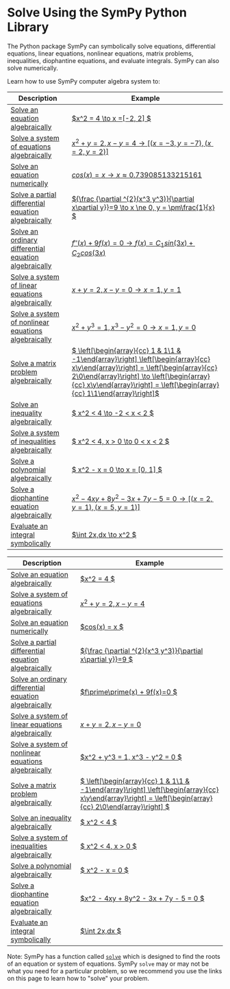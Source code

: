 # Solve Using the SymPy Python Library

The Python package SymPy can symbolically solve equations, differential equations, 
linear equations, nonlinear equations, matrix problems, inequalities, 
diophantine equations, and evaluate integrals. SymPy can also solve numerically.

Learn how to use SymPy computer algebra system to:

| Description                                                  | Example                                                                                                                     |
|--------------------------------------------------------------|-----------------------------------------------------------------------------------------------------------------------------|
| [ Solve an equation algebraically ](http://docs.sympy.org)                        | [  $x^2 = 4 \to x =[-2, 2] $  ](http://docs.sympy.org)                                                                                                       |
| [ Solve a system of equations algebraically ](http://docs.sympy.org)              | [  $x^2 + y = 2, x - y = 4 \to [(x = -3, y = -7), (x = 2, y = 2)]$  ](http://docs.sympy.org)                                                                                              |
| [ Solve an equation numerically ](http://docs.sympy.org)                          | [ $cos(x) = x \to x \approx 0.739085133215161$ ](http://docs.sympy.org)                                                                                                     |
| [ Solve a partial differential equation algebraically ](http://docs.sympy.org)    | [${\frac {\partial ^{2}(x^3 y^3)}{\partial x\partial y}}=9 \to x \ne 0, y = \pm\frac{1}{x} $](http://docs.sympy.org)                                                                     |
| [ Solve an ordinary differential equation algebraically  ](http://docs.sympy.org) | [ $f\prime\prime(x) + 9f(x)=0 \to f(x)=C_{1} sin(3x)+ C_{2} cos(3x)$ ](http://docs.sympy.org)                                                    |
| [ Solve a system of linear equations algebraically ](http://docs.sympy.org)       | [  $x + y = 2, x - y = 0 \to x = 1, y = 1$  ](http://docs.sympy.org)                                                                                           |
| [ Solve a system of nonlinear equations algebraically ](http://docs.sympy.org)    | [  $x^2 + y^3 = 1, x^3 - y^2 = 0 \to x = 1, y = 0$  ](http://docs.sympy.org)                                                                                      |
| [ Solve a matrix problem algebraically ](http://docs.sympy.org)                   | [ $ \left[\begin{array}{cc} 1 & 1\\1 & -1\end{array}\right] \left[\begin{array}{cc} x\\y\end{array}\right] = \left[\begin{array}{cc} 2\\0\end{array}\right] \to \left[\begin{array}{cc} x\\y\end{array}\right] = \left[\begin{array}{cc} 1\\1\end{array}\right]$ ](http://docs.sympy.org) |
| [ Solve an inequality algebraically ](http://docs.sympy.org)                      | [ $ x^2 < 4 \to -2 < x < 2 $ ](http://docs.sympy.org)                                                                                                        |
| [ Solve a system of inequalities algebraically ](http://docs.sympy.org)           | [ $ x^2 < 4, x > 0 \to 0 < x < 2 $ ](http://docs.sympy.org)                                                                                                 |
| [ Solve a polynomial algebraically ](http://docs.sympy.org)                       | [ $ x^2 - x = 0 \to x = [0, 1] $ ](http://docs.sympy.org)                                                                                                |
| [ Solve a diophantine equation algebraically ](http://docs.sympy.org)             | [ $x^2 - 4xy + 8y^2 - 3x + 7y - 5 = 0 \to [(x = 2, y = 1), (x = 5, y = 1)]$ ](http://docs.sympy.org)                                                                                 |
| [ Evaluate an integral symbolically ](http://docs.sympy.org)                      | [ $\int 2x\,dx \to x^2  	$ ](http://docs.sympy.org)                                                                                                          |                                                                |

| Description                                                  | Example                                                                                                                     |
|--------------------------------------------------------------|-----------------------------------------------------------------------------------------------------------------------------|
| [ Solve an equation algebraically ](http://docs.sympy.org)                        | [  $x^2 = 4 $  ](http://docs.sympy.org)                                                                                                       |
| [ Solve a system of equations algebraically ](http://docs.sympy.org)              | [  $x^2 + y = 2, x - y = 4$  ](http://docs.sympy.org)                                                                                              |
| [ Solve an equation numerically ](http://docs.sympy.org)                          | [ $cos(x) = x $ ](http://docs.sympy.org)                                                                                                     |
| [ Solve a partial differential equation algebraically ](http://docs.sympy.org)    | [${\frac {\partial ^{2}(x^3 y^3)}{\partial x\partial y}}=9 $](http://docs.sympy.org)                                                                     |
| [ Solve an ordinary differential equation algebraically  ](http://docs.sympy.org) | [ $f\prime\prime(x) + 9f(x)=0 $ ](http://docs.sympy.org)                                                    |
| [ Solve a system of linear equations algebraically ](http://docs.sympy.org)       | [  $x + y = 2, x - y = 0$  ](http://docs.sympy.org)                                                                                           |
| [ Solve a system of nonlinear equations algebraically ](http://docs.sympy.org)    | [  $x^2 + y^3 = 1, x^3 - y^2 = 0 $  ](http://docs.sympy.org)                                                                                      |
| [ Solve a matrix problem algebraically ](http://docs.sympy.org)                   | [ $ \left[\begin{array}{cc} 1 & 1\\1 & -1\end{array}\right] \left[\begin{array}{cc} x\\y\end{array}\right] = \left[\begin{array}{cc} 2\\0\end{array}\right] $ ](http://docs.sympy.org) |
| [ Solve an inequality algebraically ](http://docs.sympy.org)                      | [ $ x^2 < 4 $ ](http://docs.sympy.org)                                                                                                        |
| [ Solve a system of inequalities algebraically ](http://docs.sympy.org)           | [ $ x^2 < 4, x > 0 $ ](http://docs.sympy.org)                                                                                                 |
| [ Solve a polynomial algebraically ](http://docs.sympy.org)                       | [ $ x^2 - x = 0 $ ](http://docs.sympy.org)                                                                                                |
| [ Solve a diophantine equation algebraically ](http://docs.sympy.org)             | [ $x^2 - 4xy + 8y^2 - 3x + 7y - 5 = 0 $ ](http://docs.sympy.org)                                                                                 |
| [ Evaluate an integral symbolically ](http://docs.sympy.org)                      | [ $\int 2x\,dx 	$ ](http://docs.sympy.org)                                                                                                          |                                                                |

Note: SymPy has a function called 
[`solve`](https://docs.sympy.org/dev/modules/solvers/solvers.html?highlight=solve#sympy.solvers.solvers.solve) 
which is designed to find the roots of an equation or system of equations. 
SymPy `solve` may or may not be what you need for a particular problem, 
so we recommend you use the links on this page to learn how to "solve" your problem.
